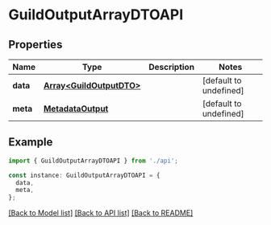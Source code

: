 # GuildOutputArrayDTOAPI

## Properties

| Name     | Type                                                 | Description | Notes                  |
| -------- | ---------------------------------------------------- | ----------- | ---------------------- |
| **data** | [**Array&lt;GuildOutputDTO&gt;**](GuildOutputDTO.md) |             | [default to undefined] |
| **meta** | [**MetadataOutput**](MetadataOutput.md)              |             | [default to undefined] |

## Example

```typescript
import { GuildOutputArrayDTOAPI } from './api';

const instance: GuildOutputArrayDTOAPI = {
  data,
  meta,
};
```

[[Back to Model list]](../README.md#documentation-for-models) [[Back to API list]](../README.md#documentation-for-api-endpoints) [[Back to README]](../README.md)

